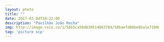 ```yaml
---
layout: photo
title: ""
date: 2017-03-04T18:22:00
description: "Pavilhão João Rocha"
img: http://image.vsco.co/1/56b5ca50d630514863784/58baefd06be8ba1e71000001/1600x905/0bdcac05-701f-4e92-9b7d-abf98e875da3-1812898689.jpg
tag: 'picture scp'
---
```



